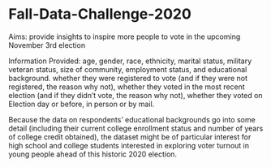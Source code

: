 # Fall-Data-Challenge-2020

Aims:
provide insights to inspire more people to vote
in the upcoming November 3rd election


Information Provided:
age, gender, race, ethnicity, marital status, military veteran status,
size of community, employment status, and educational background. 
whether they were registered to vote (and if they were not registered, the reason why not),
whether they voted in the most recent election (and if they didn’t vote, the reason why not),
whether they voted on Election day or before, in person or by mail.

Because the data on respondents’ educational backgrounds go into some detail
(including their current college enrollment status and number of years of
college credit obtained), the dataset might be of particular interest for high
school and college students interested in exploring voter turnout in young people
ahead of this historic 2020 election.
